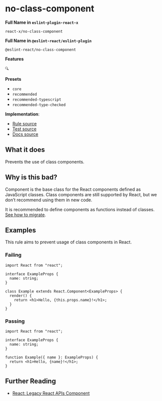 # no-class-component

**Full Name in `eslint-plugin-react-x`**

```plain copy
react-x/no-class-component
```

**Full Name in `@eslint-react/eslint-plugin`**

```plain copy
@eslint-react/no-class-component
```

**Features**

`🔍`

**Presets**

- `core`
- `recommended`
- `recommended-typescript`
- `recommended-type-checked`

**Implementation**:

- [Rule source](https://github.com/Rel1cx/eslint-react/tree/main/packages/plugins/eslint-plugin-react-x/src/rules/no-class-component.ts)
- [Test source](https://github.com/Rel1cx/eslint-react/tree/main/packages/plugins/eslint-plugin-react-x/src/rules/no-class-component.spec.ts)
- [Docs source](https://github.com/Rel1cx/eslint-react/tree/main/website/pages/docs/rules/no-class-component.md)

## What it does

Prevents the use of class components.

## Why is this bad?

Component is the base class for the React components defined as JavaScript classes. Class components are still supported by React, but we don’t recommend using them in new code.

It is recommended to define components as functions instead of classes. [See how to migrate](https://react.dev/reference/react/Component#alternatives).

## Examples

This rule aims to prevent usage of class components in React.

### Failing

```tsx
import React from "react";

interface ExampleProps {
  name: string;
}

class Example extends React.Component<ExampleProps> {
  render() {
    return <h1>Hello, {this.props.name}!</h1>;
  }
}
```

### Passing

```tsx
import React from "react";

interface ExampleProps {
  name: string;
}

function Example({ name }: ExampleProps) {
  return <h1>Hello, {name}!</h1>;
}
```

## Further Reading

- [React: Legacy React APIs Component](https://react.dev/reference/react/Component)
